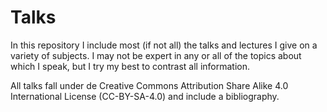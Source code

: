 # Talks

In this repository I include most (if not all) the talks and lectures I give on a variety of subjects. I may not be expert in any or all of the topics about which I speak, but I try my best to contrast all information.

All talks fall under de Creative Commons Attribution Share Alike 4.0 International License (CC-BY-SA-4.0) and include a bibliography.